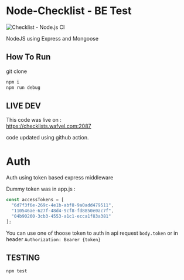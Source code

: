 # Node-Checklist - BE Test

![Checklist - Node.js CI](https://github.com/randhipp/checklists-node/workflows/Checklist%20-%20Node.js%20CI/badge.svg)

NodeJS using Express and Mongoose

## How To Run

git clone

```bash
npm i
npm run debug
```

## LIVE DEV

This code was live on :    
https://checklists.wafvel.com:2087

code updated using github action.

# Auth

Auth using token based express middleware

Dummy token was in app.js :

```js
const accessTokens = [
  "6d7f3f6e-269c-4e1b-abf8-9a0add479511",
  "110546ae-627f-48d4-9cf8-fd8850e0ac7f",
  "04b90260-3cb3-4553-a1c1-ecca1f83a381"
];
```

You can use one of thoose token to auth in api request `body.token` or in header `Authorization: Bearer {token}`

## TESTING ##

```bash
npm test
```

